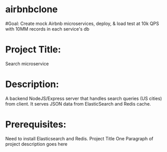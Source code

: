 # airbnbclone
#Goal: 
Create mock Airbnb microservices, deploy, &amp; load test at 10k QPS with 10MM records in each service's db

# Project Title:
Search microservice

# Description:
A backend NodeJS/Express server that handles search queries (US cities) from client. It serves JSON data from ElasticSearch and Redis cache.

# Prerequisites:
Need to install Elasticsearch and Redis. 
Project Title
One Paragraph of project description goes here
